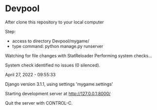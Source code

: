 # Devpool
After clone this repository to your local computer

Step:
* access to directory Devpool/mygame/
* type command: python manage.py runserver


Watching for file changes with StatReloader
Performing system checks...

System check identified no issues (0 silenced).

April 27, 2022 - 09:55:33

Django version 3.1.1, using settings 'mygame.settings'

Starting development server at http://127.0.0.1:8000/

Quit the server with CONTROL-C.
